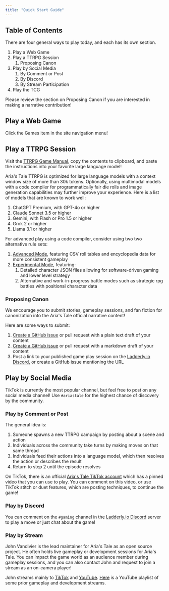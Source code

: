 ```yaml
---
title: "Quick Start Guide"
---
```


## Table of Contents

There are four general ways to play today, and each has its own section.

1. Play a Web Game
2. Play a TTRPG Session
   1. Proposing Canon
3. Play by Social Media
   1. By Comment or Post
   2. By Discord
   3. By Stream Participation
4. Play the TCG

Please review the section on Proposing Canon if you are interested in making a narrative contribution!

## Play a Web Game

Click the Games item in the site navigation menu!

## Play a TTRPG Session

Visit the [TTRPG Game Manual](/game-manual/2-ttrpg), copy the contents to clipboard, and paste the instructions into your favorite large language model!

Aria's Tale TTRPG is optimized for large language models with a context window size of more than 30k tokens. Optionally, using multimodal models with a code compiler for programmatically fair die rolls and image generation capabilities may further improve your experience. Here is a list of models that are known to work well:

1. ChatGPT Premium, with GPT-4o or higher
2. Claude Sonnet 3.5 or higher
3. Gemini, with Flash or Pro 1.5 or higher
4. Grok 2 or higher
5. Llama 3.1 or higher

For advanced play using a code compiler, consider using two two alternative rule sets:

1. [Advanced Mode](/game-manual/3-ttrpg-advanced), featuring CSV roll tables and encyclopedia data for more consistent gameplay
2. [Experimental Mode](/game-manual/4-ttrpg-experimental), featuring:
   1. Detailed character JSON files allowing for software-driven gaming and lower level strategy
   2. Alternative and work-in-progress battle modes such as strategic rpg battles with positional character data

### Proposing Canon

We encourage you to submit stories, gameplay sessions, and fan fiction for canonization into the Aria's Tale official narrative content!

Here are some ways to submit:

1. [Create a GitHub issue](https://github.com/Vandivier/arias-tale-rpg/issues/new/choose) or pull request with a plain text draft of your content
2. [Create a GitHub issue](https://github.com/Vandivier/arias-tale-rpg/issues/new/choose) or pull request with a markdown draft of your content
3. Post a link to your published game play session on the [Ladderly.io Discord](https://discord.com/invite/fAg6Xa4uxc), or create a GitHub issue mentioning the URL

## Play by Social Media

TikTok is currently the most popular channel, but feel free to post on any social media channel! Use `#ariastale` for the highest chance of discovery by the community.

### Play by Comment or Post

The general idea is:

1. Someone spawns a new TTRPG campaign by posting about a scene and action
2. Individuals across the community take turns by making moves on that same thread
3. Individuals feed their actions into a language model, which then resolves the action or describes the result
4. Return to step 2 until the episode resolves

On TikTok, there is an official [Aria's Tale TikTok account](https://www.tiktok.com/@arias.tale.game) which has a pinned video that you can use to play. You can comment on this video, or use TikTok stitch or duet features, which are posting techniques, to continue the game!

### Play by Discord

You can comment on the `#gaming` channel in the [Ladderly.io Discord](https://discord.com/invite/fAg6Xa4uxc) server to play a move or just chat about the game!

### Play by Stream

John Vandivier is the lead maintainer for Aria's Tale as an open source project. He often holds live gameplay or development sessions for Aria's Tale. You can impact the game world as an audience member during gameplay sessions, and you can also contact John and request to join a stream as an on-camera player!

John streams mainly to [TikTok](https://www.tiktok.com/@johnvandivier) and [YouTube](https://www.youtube.com/c/JohnVandivier?sub_confirmation=1). [Here](https://www.youtube.com/playlist?list=PL4hsXTgWARMwAaXEEQkGbD6JImaBrCTpM) is a YouTube playlist of some prior gameplay and development streams.
